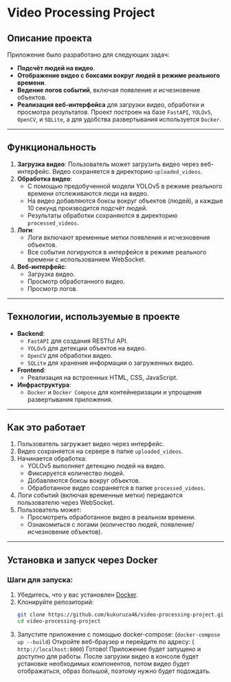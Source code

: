 # Video Processing Project
## Описание проекта
Приложение было разработано для следующих задач:
- **Подсчёт людей на видео**.
- **Отображение видео с боксами вокруг людей в режиме реального времени**.
- **Ведение логов событий**, включая появление и исчезновение объектов.
- **Реализация веб-интерфейса** для загрузки видео, обработки и просмотра результатов.
Проект построен на базе `FastAPI`, `YOLOv5`, `OpenCV`, и `SQLite`, а для удобства развертывания используется `Docker`.
---
## Функциональность
1. **Загрузка видео**:
   Пользователь может загрузить видео через веб-интерфейс. Видео сохраняется в директорию `uploaded_videos`.
2. **Обработка видео**:
   - С помощью предобученной модели YOLOv5 в режиме реального времени отслеживаются люди на видео.
   - На видео добавляются боксы вокруг объектов (людей), а каждые 10 секунд производится подсчёт людей.
   - Результаты обработки сохраняются в директорию `processed_videos`.
3. **Логи**:
   - Логи включают временные метки появления и исчезновения объектов.
   - Все события логируются в интерфейсе в режиме реального времени с использованием WebSocket.
4. **Веб-интерфейс**:
   - Загрузка видео.
   - Просмотр обработанного видео.
   - Просмотр логов.
---
## Технологии, используемые в проекте
- **Backend**:
  - `FastAPI` для создания RESTful API.
  - `YOLOv5` для детекции объектов на видео.
  - `OpenCV` для обработки видео.
  - `SQLite` для хранения информации о загруженных видео.
- **Frontend**:
  - Реализация на встроенных HTML, CSS, JavaScript.
- **Инфраструктура**:
  - `Docker` и `Docker Compose` для контейнеризации и упрощения развертывания приложения.
---
## Как это работает
1. Пользователь загружает видео через интерфейс.
2. Видео сохраняется на сервере в папке `uploaded_videos`.
3. Начинается обработка:
   - YOLOv5 выполняет детекцию людей на видео.
   - Фиксируется количество людей.
   - Добавляются боксы вокруг объектов.
   - Обработанное видео сохраняется в папке `processed_videos`.
4. Логи событий (включая временные метки) передаются пользователю через WebSocket.
5. Пользователь может:
   - Просмотреть обработанное видео в реальном времени.
   - Ознакомиться с логами (количество людей, появление/исчезновение объектов).
---
## Установка и запуск через Docker
### Шаги для запуска:
1. Убедитесь, что у вас установлен [Docker](https://www.docker.com/products/docker-desktop).
2. Клонируйте репозиторий:
   ```bash
   git clone https://github.com/kukuruza46/video-processing-project.git
   cd video-processing-project
   
3. Запустите приложение с помощью docker-compose:
  (`docker-compose up --build`)
Откройте веб-браузер и перейдите по адресу:
  (` http://localhost:8000`)
Готово! Приложение будет запущено и доступно для работы.
После загрузки видео в консоле будет установке необходимых компонентов, потом видео будет отображаться, образ большой, поэтому нужно будет подождать.
